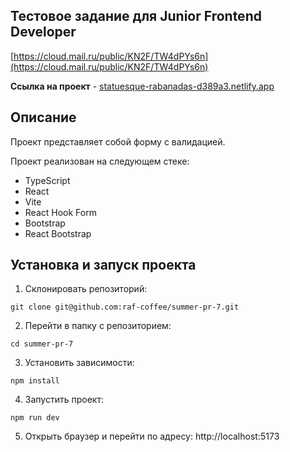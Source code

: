 ## Тестовое задание для Junior Frontend Developer

[https://cloud.mail.ru/public/KN2F/TW4dPYs6n](https://cloud.mail.ru/public/KN2F/TW4dPYs6n)

**Ссылка на проект** - [statuesque-rabanadas-d389a3.netlify.app](https://statuesque-rabanadas-d389a3.netlify.app/)

## Описание

Проект представляет собой форму с валидацией.

Проект реализован на следующем стеке:

- TypeScript
- React
- Vite
- React Hook Form
- Bootstrap
- React Bootstrap

## Установка и запуск проекта

1. Склонировать репозиторий:

```
git clone git@github.com:raf-coffee/summer-pr-7.git
```

2. Перейти в папку с репозиторием:

```
cd summer-pr-7
```

3. Установить зависимости:

```
npm install
```

4. Запустить проект:

```
npm run dev
```

5. Открыть браузер и перейти по адресу: http://localhost:5173
